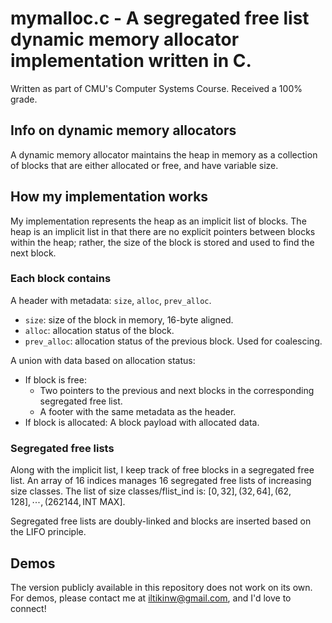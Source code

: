 # mymalloc.c - A segregated free list dynamic memory allocator implementation written in C.
Written as part of CMU's Computer Systems Course. Received a 100% grade.
## Info on dynamic memory allocators
A dynamic memory allocator maintains the heap in memory as a collection of blocks that are either allocated or free, and have variable size.
## How my implementation works
My implementation represents the heap as an implicit list of blocks. The heap is an implicit list in that there are no explicit pointers between blocks within the heap; rather, the size of the block is stored and used to find the next block.
### Each block contains
A header with metadata: ```size```, ```alloc```, ```prev_alloc```.
* ```size```: size of the block in memory, 16-byte aligned.
* ```alloc```: allocation status of the block.
* ```prev_alloc```: allocation status of the previous block. Used for coalescing.

A union with data based on allocation status:
* If block is free: 
    * Two pointers to the previous and next blocks in the corresponding segregated free list.
    * A footer with the same metadata as the header.
* If block is allocated: A block payload with allocated data.
### Segregated free lists
Along with the implicit list, I keep track of free blocks in a segregated free list. An array of 16 indices manages 16 segregated free lists of increasing size classes. The list of size classes/flist_ind is: $[0, 32], (32, 64], (62, 128], \cdots , (262144, \text{INT MAX}]$.

Segregated free lists are doubly-linked and blocks are inserted based on the LIFO principle.
## Demos
The version publicly available in this repository does not work on its own. For demos, please contact me at iltikinw@gmail.com, and I'd love to connect!